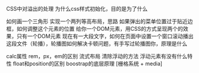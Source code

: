 CSS中对溢出的处理
为什么css样式初始化，目的是为了什么

如何画一个三角形
实现一个两列等高布局，思路
如果弹出的菜单位置过于贴近边框，如何调整这个元素的位置
给你一个DOM元素，用CSS的方式呈现两个的效果，只有一个DOM元素
现在有一大段文字，如何在页面中设置一个窗口滚动播出这段文件（轮播），轮播图如何解决卡顿问题，有手写过轮播图你，原理是什么

calc属性
rem，px，em的区别
流式布局
清除浮动的方法
浮动元素有没有什么特性
float和position的区别
boostrap的底层原理 [栅格系统 + media]